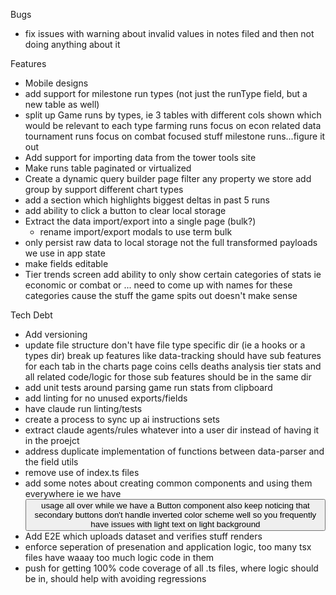 Bugs
- fix issues with warning about invalid values in notes filed and then not doing anything about it

Features
- Mobile designs
- add support for milestone run types (not just the runType field, but a new table as well)
- split up Game runs by types, ie 3 tables with different cols shown which would be relevant to each type
    farming runs focus on econ related data
    tournament runs focus on combat focused stuff
    milestone runs...figure it out
- Add support for importing data from the tower tools site    
- Make runs table paginated or virtualized
- Create a dynamic query builder page
    filter any property we store
    add group by
    support different chart types
- add a section which highlights biggest deltas in past 5 runs
- add ability to click a button to clear local storage
- Extract the data import/export into a single page (bulk?)
    - rename import/export modals to use term bulk
- only persist raw data to local storage not the full transformed payloads we use in app state
- make fields editable
- Tier trends screen
    add ability to only show certain categories of stats
        ie economic or combat or ... need to come up with names for these categories cause the stuff the game spits out doesn't make sense

Tech Debt
- Add versioning
- update file structure
    don't have file type specific dir (ie a hooks or a types dir)
    break up features
        like data-tracking should have sub features for each tab in the charts page
            coins
            cells
            deaths analysis
            tier stats
        and all related code/logic for those sub features should be in the same dir
- add unit tests around parsing game run stats from clipboard
- add linting for no unused exports/fields
- have claude run linting/tests
- create a process to sync up ai instructions sets
- extract claude agents/rules whatever into a user dir instead of having it in the proejct    
- address duplicate implementation of functions between data-parser and the field utils
- remove use of index.ts files
- add some notes about creating common components and using them everywhere
    ie we have <button> usage all over while we have a Button component
    also keep noticing that secondary buttons don't handle inverted color scheme well
    so you frequently have issues with light text on light background
- Add E2E which uploads dataset and verifies stuff renders
- enforce seperation of presenation and application logic, too many tsx files have waaay too much logic code in them
- push for getting 100% code coverage of all .ts files, where logic should be in, should help with avoiding regressions